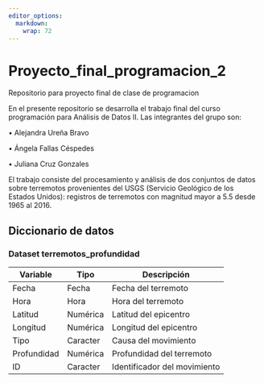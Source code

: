 ```yaml
---
editor_options: 
  markdown: 
    wrap: 72
---
```


# Proyecto_final_programacion_2

Repositorio para proyecto final de clase de programacion

En el presente repositorio se desarrolla el trabajo final del curso
programación para Análisis de Datos II. Las integrantes del grupo son:

• Alejandra Ureña Bravo

• Ángela Fallas Céspedes

• Juliana Cruz Gonzales

El trabajo consiste del procesamiento y análisis de dos conjuntos de
datos sobre terremotos provenientes del USGS (Servicio Geológico de los
Estados Unidos): registros de terremotos con magnitud mayor a 5.5 desde
1965 al 2016.

## Diccionario de datos

### Dataset terremotos_profundidad

| Variable    | Tipo     | Descripción                  |
|-------------|----------|------------------------------|
| Fecha       | Fecha    | Fecha del terremoto          |
| Hora        | Hora     | Hora del terremoto           |
| Latitud     | Numérica | Latitud del epicentro        |
| Longitud    | Numérica | Longitud del epicentro       |
| Tipo        | Caracter | Causa del movimiento         |
| Profundidad | Numérica | Profundidad del terremoto    |
| ID          | Caracter | Identificador del movimiento |
